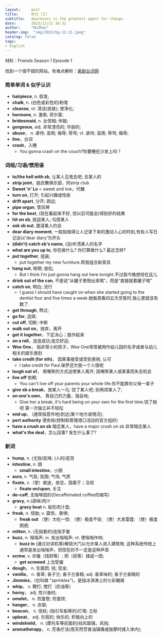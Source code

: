```yaml
---
layout:     post
title:      听力（三）
subtitle:   Awareness is the greatest agent for change.
date:       2023/12/21 16:32
author:     "MuZhou"
header-img:  "img/2023/bg-12-21.jpeg"
catalog: false
tags:
- English
---
```

材料：Friends Season 1 Episode 1

找到一个很不错的网站，有难点解析：[美剧台词网](https://fluensay.net/190/)
### 简单单词 & 似乎认识
- **hairpiece**,  n. 假发;
- **chalk**,   n. (白色或彩色的)粉笔
- **cleanse**,  vt. 清洁(皮肤); 使净化;
- **hormone**,  n. 激素; 荷尔蒙;
- **bridesmaid**,  n. 女傧相; 伴娘;
- **gorgeous**,   adj. 非常漂亮的; 华丽的;
- **abuse**， n. 虐待; 滥用; 侮辱; 辱骂; vt. 虐待; 滥用; 辱骂; 侮辱;
- **line**，台词
- **crash**，入睡
  - You gonna crash on the couch?你要睡在沙发上吗？
  
### 词组/习语/惯用语
- **to/the hell with sb**, 让某人见鬼去吧; 去某人的
- **strip joint**，脱衣舞俱乐部，同strip club
- **Sweet 'n' Lo**  = sweet and low，代糖
- **turn on**, 打开; 引起兴趣或性欲
- **drift apart**, 分开; 疏远;
- **pipe organ**, 管风琴
- **for the best**, (现在看起来不好, 但以后可能会)得到好的结果
- **hit on sb**, 挑逗某人; 勾搭某人
- **ask sb out**, 邀请某人约会
- **dear diary moment**, 一般指值得让人记录下来的激动人心的时刻,有些人写日记会以‘dear diary’为开头
- **(didn't) catch sb's name**, (没)听清某人的名字
- **what are you up to**, 你在做什么? 你打算做什么? 最近怎样?
- **put together**, 组装;
  - put together my new furniture.帮我组合新家具
- **hang out**, 晾晒; 放松;
  - But I think I'm just gonna hang out here tonight.不过我今晚想待在这儿
- **drink out of the can**, 不是说“从罐子里倒出来喝”，而是“直接就着罐子喝”
- **catch on**, 明白; 流行
  - I guess I should have caught on when she started going to the dentist four and five times a week.她每周看四五次牙医时,我心里就该有数了.
- **get through**, 熬过;
- **go for**, 选择;
- **cut off**, 切断; 中断
- **walk out on**，抛弃，离开
- **get it together**，下定决心；振作起来
- **on a roll**，连连成功;连交好运;
- **Wee One**， 指非常小的孩子，Wee One常常被用作幼儿园的名字或者与幼儿相关的娱乐类别
- **take credit (for sth)**， 因某事接受或受到表扬, 认可
  - I take credit for Paul.保罗还欠我一个人情呢
- **laugh out of**， 用嘲笑的方式迫使某人离开; 因嘲笑某人或某事而失去机会
- **live off** 依赖;
  - You can't live off your parents your whole life.你不能靠你父母一辈子
- **give sb a break**，放某人一马; 饶了某人吧; 别再烦某人了;
- **on one's own**， 靠自己的力量，独自地;
  - Give her a break, it's hard being on your own for the first time.饶了她吧  第一次独立并不轻松
- **end up**， (通常指意外地)到达(某个地方或境况);
- **port authority** 港务局(控制和管理港口活动的官方组织)
- **have a crush on sb** 暗恋某人，have a major crush on sb 非常暗恋某人
- **what's the deal**，怎么回事? 发生什么事了?

### 新词
- **hump**,  n. (尤指)驼峰; (人的)驼背
- **intestine**,  n. 肠
  - **small intestine**，小肠
- **aura**,  n. 气氛; 氛围; 气场, 气质
- **fixate**,  v.（使）痴迷，依恋，固着于；注视
  - **fixate on/upon**, 关注
- **de-caff**,   无咖啡因的(Decaffeinated coffee的缩写) 
- **gravy**,   n.(调味)肉汁
  - **gravy boat** n. 船形肉汁盘;
- **freak**,   n. 怪胎; v. 震惊，畏惧;
  - **freak out** （使）大吃一惊; （使）极度不安; （使）大发雷霆; （使）极度困惑;
- **mitten**,  n. (无指套的)连指手套
- **buzz**,  n. 嗡嗡声; vi. 发出嗡嗡声; vt. 使嗡嗡作响;
  - **buzz in** (通过对讲机等)解锁大门以允许某人进入建筑物. 这种系统传统上通常是发出嗡嗡声，但现在的不一定是这种声音
- **screw**,   v. 诈骗（钱财等）; 把（纸等）揉成一团;
  - **get screwed** 上当受骗
- **dough**， n. 生面团; 钱; 现金;
- **vanilla**， n. 香草; 香子兰; 香子兰香精; adj. 香草味的; 香子兰香精的
- **Jimmies**，(也叫做 "sprinkles")，是指冰淇淋上的七彩糖屑
- **whip**， v. 鞭打; 搅打（奶油等）
- **horny**，  adj. 性兴奋的;
- **omelet**，  n. 煎蛋卷; 煎蛋饼;
- **hanger**，   n. 衣架;
- **beacon**，  n. 信标; (指引车船等的)灯塔; 立标
- **upbeat**， adj. 乐观的; 快乐的; 积极向上的
- **windshield**，  n. (摩托车等前面的)挡风玻璃，风挡;
- **aromatherapy**， n. 芳香疗法(用天然芳香油镇痛或按摩时揉入体内);